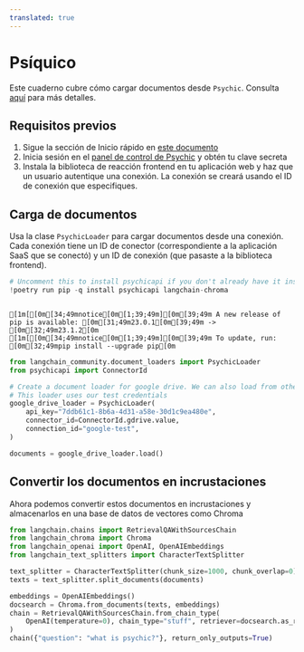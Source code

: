 ```yaml
---
translated: true
---
```


# Psíquico

Este cuaderno cubre cómo cargar documentos desde `Psychic`. Consulta [aquí](/docs/integrations/providers/psychic) para más detalles.

## Requisitos previos

1. Sigue la sección de Inicio rápido en [este documento](/docs/integrations/providers/psychic)
2. Inicia sesión en el [panel de control de Psychic](https://dashboard.psychic.dev/) y obtén tu clave secreta
3. Instala la biblioteca de reacción frontend en tu aplicación web y haz que un usuario autentique una conexión. La conexión se creará usando el ID de conexión que especifiques.

## Carga de documentos

Usa la clase `PsychicLoader` para cargar documentos desde una conexión. Cada conexión tiene un ID de conector (correspondiente a la aplicación SaaS que se conectó) y un ID de conexión (que pasaste a la biblioteca frontend).

```python
# Uncomment this to install psychicapi if you don't already have it installed
!poetry run pip -q install psychicapi langchain-chroma
```

```output

[1m[[0m[34;49mnotice[0m[1;39;49m][0m[39;49m A new release of pip is available: [0m[31;49m23.0.1[0m[39;49m -> [0m[32;49m23.1.2[0m
[1m[[0m[34;49mnotice[0m[1;39;49m][0m[39;49m To update, run: [0m[32;49mpip install --upgrade pip[0m
```

```python
from langchain_community.document_loaders import PsychicLoader
from psychicapi import ConnectorId

# Create a document loader for google drive. We can also load from other connectors by setting the connector_id to the appropriate value e.g. ConnectorId.notion.value
# This loader uses our test credentials
google_drive_loader = PsychicLoader(
    api_key="7ddb61c1-8b6a-4d31-a58e-30d1c9ea480e",
    connector_id=ConnectorId.gdrive.value,
    connection_id="google-test",
)

documents = google_drive_loader.load()
```

## Convertir los documentos en incrustaciones

Ahora podemos convertir estos documentos en incrustaciones y almacenarlos en una base de datos de vectores como Chroma

```python
from langchain.chains import RetrievalQAWithSourcesChain
from langchain_chroma import Chroma
from langchain_openai import OpenAI, OpenAIEmbeddings
from langchain_text_splitters import CharacterTextSplitter
```

```python
text_splitter = CharacterTextSplitter(chunk_size=1000, chunk_overlap=0)
texts = text_splitter.split_documents(documents)

embeddings = OpenAIEmbeddings()
docsearch = Chroma.from_documents(texts, embeddings)
chain = RetrievalQAWithSourcesChain.from_chain_type(
    OpenAI(temperature=0), chain_type="stuff", retriever=docsearch.as_retriever()
)
chain({"question": "what is psychic?"}, return_only_outputs=True)
```
